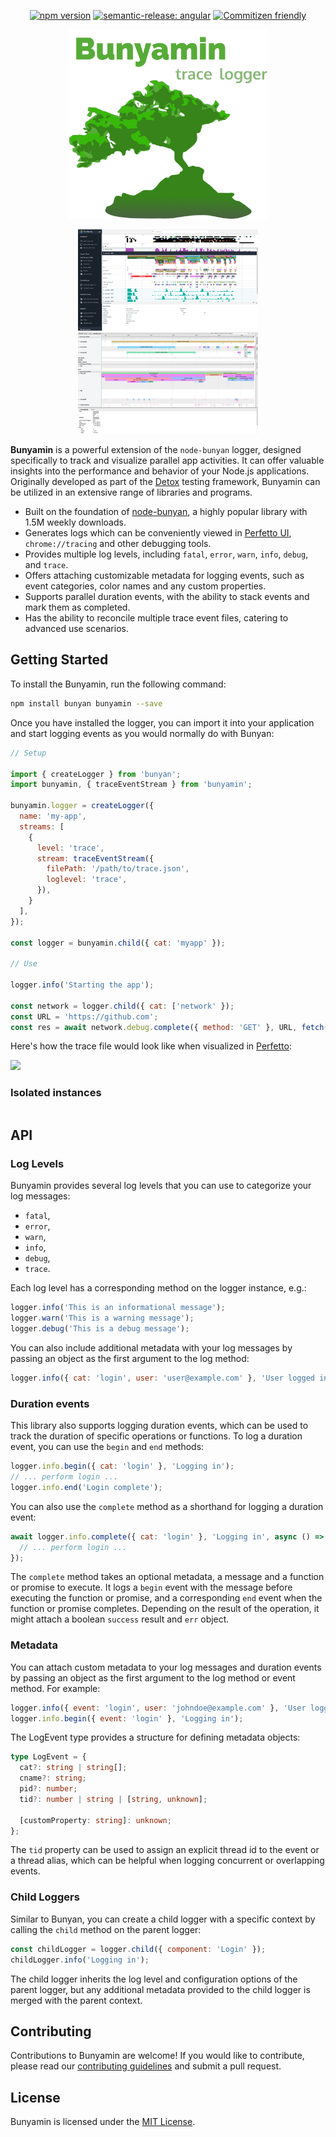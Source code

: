 <p align="center">
  <a href="https://badge.fury.io/js/bunyamin"><img src="https://badge.fury.io/js/bunyamin.svg" alt="npm version"></a>
  <a href="https://github.com/semantic-release/semantic-release"><img src="https://img.shields.io/badge/semantic--release-angular-e10079?logo=semantic-release" alt="semantic-release: angular"></a>
  <a href="http://commitizen.github.io/cz-cli/"><img src="https://img.shields.io/badge/commitizen-friendly-brightgreen.svg" alt="Commitizen friendly"></a>
</p>

<p align="center">
  <img src="https://raw.githubusercontent.com/wix-incubator/bunyamin/master/docs/images/bunyamin.png" width="317">
</p>

<p align="center">
  <kbd>
    <img alt="ui.perfetto.dev example screenshot" src="https://raw.githubusercontent.com/wix-incubator/bunyamin/master/docs/images/perfetto-ui.png" height="162px" />
  </kbd>
  <kbd>
    <img alt="chrome://tracing example screenshot" src="https://raw.githubusercontent.com/wix-incubator/bunyamin/master/docs/images/chrome-trace.png" height="162px" />
  </kbd>
</p>

**Bunyamin** is a powerful extension of the `node-bunyan` logger, designed specifically to track and visualize parallel app activities. It can offer valuable insights into the performance and behavior of your Node.js applications. Originally developed as part of the [Detox](https://wix.github.io/Detox/) testing framework, Bunyamin can be utilized in an extensive range of libraries and programs.

- Built on the foundation of [node-bunyan](https://github.com/trentm/node-bunyan), a highly popular library with 1.5M weekly downloads.
- Generates logs which can be conveniently viewed in [Perfetto UI](https://ui.perfetto.dev), `chrome://tracing` and other debugging tools.
- Provides multiple log levels, including `fatal`, `error`, `warn`, `info`, `debug`, and `trace`.
- Offers attaching customizable metadata for logging events, such as event categories, color names and any custom properties.
- Supports parallel duration events, with the ability to stack events and mark them as completed.
- Has the ability to reconcile multiple trace event files, catering to advanced use scenarios.

## Getting Started

To install the Bunyamin, run the following command:

```sh
npm install bunyan bunyamin --save
```

Once you have installed the logger, you can import it into your application and start logging events as you would
normally do with Bunyan:

```js
// Setup

import { createLogger } from 'bunyan';
import bunyamin, { traceEventStream } from 'bunyamin';

bunyamin.logger = createLogger({
  name: 'my-app',
  streams: [
    {
      level: 'trace',
      stream: traceEventStream({
        filePath: '/path/to/trace.json',
        loglevel: 'trace',
      }),
    }
  ],
});

const logger = bunyamin.child({ cat: 'myapp' });

// Use

logger.info('Starting the app');

const network = logger.child({ cat: ['network' });
const URL = 'https://github.com';
const res = await network.debug.complete({ method: 'GET' }, URL, fetch(URL));
```

Here's how the trace file would look like when visualized in [Perfetto](https://ui.perfetto.dev):

![](https://github.com/wix-incubator/bunyamin/assets/1962469/61f728a2-1762-489b-8e46-fdf1e0b9e006)

### Isolated instances

```js
```


## API

### Log Levels

Bunyamin provides several log levels that you can use to categorize your log messages:

* `fatal`,
* `error`,
* `warn`,
* `info`,
* `debug`,
* `trace`.

Each log level has a corresponding method on the logger instance, e.g.:

```js
logger.info('This is an informational message');
logger.warn('This is a warning message');
logger.debug('This is a debug message');
```

You can also include additional metadata with your log messages by passing an object as the first argument to the log method:

```js
logger.info({ cat: 'login', user: 'user@example.com' }, 'User logged in');
```

### Duration events

This library also supports logging duration events, which can be used to track the duration of specific operations or functions. To log a duration event, you can use the `begin` and `end` methods:

```js
logger.info.begin({ cat: 'login' }, 'Logging in');
// ... perform login ...
logger.info.end('Login complete');
```

You can also use the `complete` method as a shorthand for logging a duration event:

```js
await logger.info.complete({ cat: 'login' }, 'Logging in', async () => {
  // ... perform login ...
});
```

The `complete` method takes an optional metadata, a message and a function or promise to execute. It logs a `begin` event with the message before executing the function or promise, and a corresponding `end` event when the function or promise completes. Depending on the result of the operation, it might attach a boolean `success` result and `err` object.

### Metadata

You can attach custom metadata to your log messages and duration events by passing an object as the first argument to the log method or event method. For example:

```js
logger.info({ event: 'login', user: 'johndoe@example.com' }, 'User logged in');
logger.info.begin({ event: 'login' }, 'Logging in');
```

The LogEvent type provides a structure for defining metadata objects:

```ts
type LogEvent = {
  cat?: string | string[];
  cname?: string;
  pid?: number;
  tid?: number | string | [string, unknown];

  [customProperty: string]: unknown;
};
```

The `tid` property can be used to assign an explicit thread id to the event or a thread alias,
which can be helpful when logging concurrent or overlapping events.

### Child Loggers

Similar to Bunyan, you can create a child logger with a specific context by calling the `child` method on the parent logger:

```js
const childLogger = logger.child({ component: 'Login' });
childLogger.info('Logging in');
```

The child logger inherits the log level and configuration options of the parent logger, but any additional metadata provided to the child logger is merged with the parent context.

## Contributing

Contributions to Bunyamin are welcome! If you would like to contribute, please read our [contributing guidelines](CONTRIBUTING.md) and submit a pull request.

## License

Bunyamin is licensed under the [MIT License](LICENSE).
